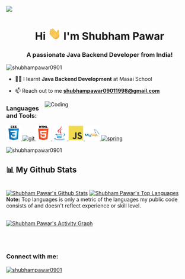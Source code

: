 <a href="#"><img width="50%" height="auto" src="https://www.aegisinfoways.com/images/java/java.jpg" height="89px"/></a>

<h1 align="center">Hi <img src="https://raw.githubusercontent.com/ABSphreak/ABSphreak/master/gifs/Hi.gif" width="35"> I'm Shubham Pawar</h1>
<h3 align="center">A passionate Java Backend Developer from India!</h3>

<p align="left"> <img src="https://komarev.com/ghpvc/?username=shubhampawar0901&label=Profile%20views&color=0e75b6&style=flat" alt="shubhampawar0901" /> </p>

- 👨‍💻 I learnt **Java Backend Development** at Masai School

- 📫 Reach out to me **shubhampawar09011998@gmail.com**

<img align="right" alt="Coding" width="400" src="https://cdn.sanity.io/images/ordgikwe/production/a830c5182852e35bcd0dc07b90122f07ecd15f48-700x525.gif?w=700&h=525&auto=format">




<h3 align="left">Languages and Tools:</h3>
<p align="left"> <a href="https://www.w3schools.com/css/" target="_blank" rel="noreferrer"> <img src="https://raw.githubusercontent.com/devicons/devicon/master/icons/css3/css3-original-wordmark.svg" alt="css3" width="40" height="40"/> </a> <a href="https://git-scm.com/" target="_blank" rel="noreferrer"> <img src="https://www.vectorlogo.zone/logos/git-scm/git-scm-icon.svg" alt="git" width="40" height="40"/> </a> <a href="https://www.w3.org/html/" target="_blank" rel="noreferrer"> <img src="https://raw.githubusercontent.com/devicons/devicon/master/icons/html5/html5-original-wordmark.svg" alt="html5" width="40" height="40"/> </a> <a href="https://www.java.com" target="_blank" rel="noreferrer"> <img src="https://raw.githubusercontent.com/devicons/devicon/master/icons/java/java-original.svg" alt="java" width="40" height="40"/> </a> <a href="https://developer.mozilla.org/en-US/docs/Web/JavaScript" target="_blank" rel="noreferrer"> <img src="https://raw.githubusercontent.com/devicons/devicon/master/icons/javascript/javascript-original.svg" alt="javascript" width="40" height="40"/> </a> <a href="https://www.mysql.com/" target="_blank" rel="noreferrer"> <img src="https://raw.githubusercontent.com/devicons/devicon/master/icons/mysql/mysql-original-wordmark.svg" alt="mysql" width="40" height="40"/> </a> <a href="https://spring.io/" target="_blank" rel="noreferrer"> <img src="https://www.vectorlogo.zone/logos/springio/springio-icon.svg" alt="spring" width="40" height="40"/> </a> </p>



<p><img align="center" src="https://github-readme-streak-stats.herokuapp.com/?user=shubhampawar0901&" alt="shubhampawar0901" /></p>

## 📊 My Github Stats

  <br/>
    <a href="https://github.com/shubhampawar0901/github-readme-stats"><img alt="Shubham Pawar's Github Stats" src="https://github-readme-stats.vercel.app/api?username=shubhampawar0901&show_icons=true&count_private=true&theme=react&hide_border=true&bg_color=0D1117" /></a>
  <a href="https://github.com/shubhampawar0901/github-readme-stats"><img alt="Shubham Pawar's Top Languages" src="https://github-readme-stats.vercel.app/api/top-langs/?username=shubhampawar0901&langs_count=8&count_private=true&layout=compact&theme=react&hide_border=true&bg_color=0D1117" /></a>
  <br/>
  <b>Note:</b> Top languages is only a metric of the languages my public code consists of and doesn't reflect experience or skill level.


<br/>
<br/>

<a href="https://github.com/shubhampawar0901/github-readme-activity-graph"><img alt="Shubham Pawar's Activity Graph" src="https://activity-graph.herokuapp.com/graph?username=shubhampawar0901&bg_color=0D1117&color=5BCDEC&line=5BCDEC&point=FFFFFF&hide_border=true" /></a>

<br/>
<br/>
<h3 align="left">Connect with me:</h3>
<p align="left">
<a href="https://linkedin.com/in/shubhampawar0901" target="blank"><img align="center" src="https://raw.githubusercontent.com/rahuldkjain/github-profile-readme-generator/master/src/images/icons/Social/linked-in-alt.svg" alt="shubhampawar0901" height="30" width="40" /></a>
</p>
